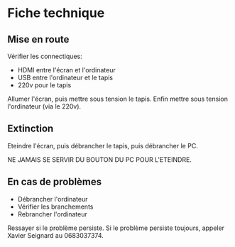 # Fiche technique

## Mise en route

Vérifier les connectiques:
- HDMI entre l'écran et l'ordinateur
- USB entre l'ordinateur et le tapis
- 220v pour le tapis

Allumer l'écran, puis mettre sous tension le tapis. Enfin mettre sous tension l'ordinateur (via le 220v).

## Extinction

Eteindre l'écran, puis débrancher le tapis, puis débrancher le PC.

NE JAMAIS SE SERVIR DU BOUTON DU PC POUR L'ETEINDRE.

## En cas de problèmes

- Débrancher l'ordinateur
- Vérifier les branchements
- Rebrancher l'ordinateur

Ressayer si le problème persiste. Si le problème persiste toujours, appeler Xavier Seignard au 0683037374.
